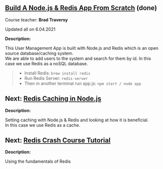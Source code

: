 ## [Build A Node.js & Redis App From Scratch](https://www.youtube.com/watch?v=9S-mphgE5fA&t=570s) (done)

Course teacher: **Brad Traversy**

Updated all on 6.04.2021

**Description:**

This User Management App is built with Node.js and Redis which is an open source database/caching system. <br>
We are able to add users to the system and search for them by id. In this case we use Redis as a noSQL database.

> - Install Redis: ``brew install redis``
> - Run Redis Server: ``redis-server``
> - Then in another terminal run app.js: ```npm start / node app```

## Next: [Redis Caching in Node.js](https://www.youtube.com/watch?v=oaJq1mQ3dFI)

**Description:**

Setting caching with Node.js & Redis and looking at how it is beneficial. <br>
In this case we use Redis as a cache.

## Next: [Redis Crash Course Tutorial](https://www.youtube.com/watch?v=Hbt56gFj998)

**Description:**

Using the fundamentals of Redis
